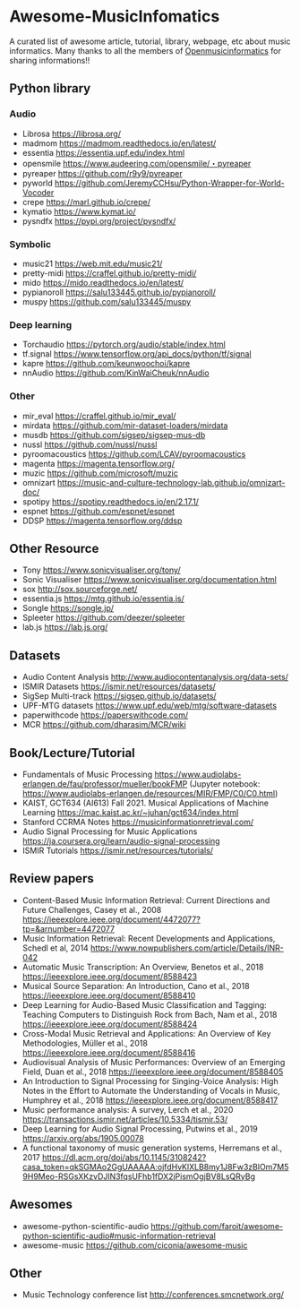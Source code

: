 # Awesome-MusicInfomatics
A curated list of awesome article, tutorial, library, webpage, etc about music informatics.
Many thanks to all the members of [Openmusicinformatics](openmusicinformatics.slack.com) for sharing informations!! 

## Python library

### Audio
- Librosa https://librosa.org/
- madmom https://madmom.readthedocs.io/en/latest/
- essentia https://essentia.upf.edu/index.html
- opensmile https://www.audeering.com/opensmile/・pyreaper
- pyreaper https://github.com/r9y9/pyreaper
- pyworld https://github.com/JeremyCCHsu/Python-Wrapper-for-World-Vocoder
- crepe https://marl.github.io/crepe/
- kymatio https://www.kymat.io/
- pysndfx https://pypi.org/project/pysndfx/

### Symbolic
- music21 https://web.mit.edu/music21/
- pretty-midi https://craffel.github.io/pretty-midi/
- mido https://mido.readthedocs.io/en/latest/
- pypianoroll https://salu133445.github.io/pypianoroll/
- muspy https://github.com/salu133445/muspy

### Deep learning
- Torchaudio https://pytorch.org/audio/stable/index.html
- tf.signal https://www.tensorflow.org/api_docs/python/tf/signal
- kapre https://github.com/keunwoochoi/kapre
- nnAudio https://github.com/KinWaiCheuk/nnAudio

### Other 
- mir_eval https://craffel.github.io/mir_eval/
- mirdata https://github.com/mir-dataset-loaders/mirdata
- musdb https://github.com/sigsep/sigsep-mus-db
- nussl https://github.com/nussl/nussl
- pyroomacoustics https://github.com/LCAV/pyroomacoustics
- magenta https://magenta.tensorflow.org/
- muzic https://github.com/microsoft/muzic
- omnizart https://music-and-culture-technology-lab.github.io/omnizart-doc/
- spotipy https://spotipy.readthedocs.io/en/2.17.1/
- espnet https://github.com/espnet/espnet
- DDSP https://magenta.tensorflow.org/ddsp

## Other Resource 
- Tony https://www.sonicvisualiser.org/tony/
- Sonic Visualiser https://www.sonicvisualiser.org/documentation.html
- sox http://sox.sourceforge.net/
- essentia.js https://mtg.github.io/essentia.js/
- Songle https://songle.jp/
- Spleeter https://github.com/deezer/spleeter
- lab.js https://lab.js.org/

## Datasets
- Audio Content Analysis http://www.audiocontentanalysis.org/data-sets/
- ISMIR Datasets https://ismir.net/resources/datasets/
- SigSep Multi-track https://sigsep.github.io/datasets/
- UPF-MTG datasets https://www.upf.edu/web/mtg/software-datasets
- paperwithcode https://paperswithcode.com/
- MCR https://github.com/dharasim/MCR/wiki

## Book/Lecture/Tutorial
- Fundamentals of Music Processing https://www.audiolabs-erlangen.de/fau/professor/mueller/bookFMP (Jupyter notebook: https://www.audiolabs-erlangen.de/resources/MIR/FMP/C0/C0.html)
- KAIST, GCT634 (AI613) Fall 2021. Musical Applications of Machine Learning https://mac.kaist.ac.kr/~juhan/gct634/index.html
- Stanford CCRMA Notes https://musicinformationretrieval.com/
- Audio Signal Processing for Music Applications https://ja.coursera.org/learn/audio-signal-processing
- ISMIR Tutorials https://ismir.net/resources/tutorials/

## Review papers
- Content-Based Music Information Retrieval: Current Directions and Future Challenges, Casey et al., 2008 https://ieeexplore.ieee.org/document/4472077?tp=&arnumber=4472077
- Music Information Retrieval: Recent Developments and Applications, Schedl et al, 2014 https://www.nowpublishers.com/article/Details/INR-042 
- Automatic Music Transcription: An Overview, Benetos et al., 2018 https://ieeexplore.ieee.org/document/8588423
- Musical Source Separation: An Introduction, Cano et al., 2018 https://ieeexplore.ieee.org/document/8588410
- Deep Learning for Audio-Based Music Classification and Tagging: Teaching Computers to Distinguish Rock from Bach, Nam et al., 2018 https://ieeexplore.ieee.org/document/8588424
- Cross-Modal Music Retrieval and Applications: An Overview of Key Methodologies, Müller et al., 2018 https://ieeexplore.ieee.org/document/8588416
- Audiovisual Analysis of Music Performances: Overview of an Emerging Field, Duan et al., 2018 https://ieeexplore.ieee.org/document/8588405
- An Introduction to Signal Processing for Singing-Voice Analysis: High Notes in the Effort to Automate the Understanding of Vocals in Music, Humphrey et al., 2018 https://ieeexplore.ieee.org/document/8588417
- Music performance analysis: A survey, Lerch et al., 2020 https://transactions.ismir.net/articles/10.5334/tismir.53/
- Deep Learning for Audio Signal Processing, Putwins et al., 2019 https://arxiv.org/abs/1905.00078
- A functional taxonomy of music generation systems, Herremans et al., 2017 https://dl.acm.org/doi/abs/10.1145/3108242?casa_token=qkSGMAo2GgUAAAAA:ojfdHvKlXLB8my1J8Fw3zBlOm7M59H9Meo-RSGsXKzvDJlN3fqsUFhb1fDX2jPismOgjBV8LsQRyBg

## Awesomes
- awesome-python-scientific-audio https://github.com/faroit/awesome-python-scientific-audio#music-information-retrieval
- awesome-music https://github.com/ciconia/awesome-music

## Other 
- Music Technology conference list http://conferences.smcnetwork.org/
